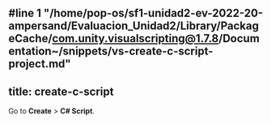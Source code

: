#line 1 "/home/pop-os/sf1-unidad2-ev-2022-20-ampersand/Evaluacion_Unidad2/Library/PackageCache/com.unity.visualscripting@1.7.8/Documentation~/snippets/vs-create-c-script-project.md"
---
title: create-c-script
---

Go to **Create** &gt; **C# Script**.
